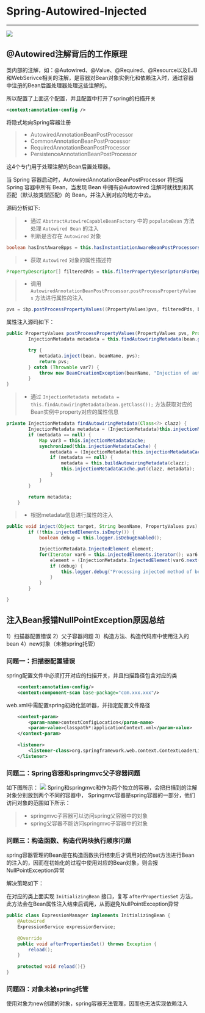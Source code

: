 # Spring-Autowired-Injected

------

![](http://images2017.cnblogs.com/blog/743587/201709/743587-20170905175255272-402206582.png)

## @Autowired注解背后的工作原理
类内部的注解，如：@Autowired、@Value、@Required、@Resource以及EJB和WebSerivce相关的注解，是容器对Bean对象实例化和依赖注入时，通过容器中注册的Bean后置处理器处理这些注解的。

所以配置了上面这个配置，并且配置中打开了spring的扫描开关
```xml
<context:annotation-config />
```
将隐式地向Spring容器注册
> * AutowiredAnnotationBeanPostProcessor
> * CommonAnnotationBeanPostProcessor
> * RequiredAnnotationBeanPostProcessor
> * PersistenceAnnotationBeanPostProcessor

这4个专门用于处理注解的Bean后置处理器。

当 Spring 容器启动时，AutowiredAnnotationBeanPostProcessor 将扫描 Spring 容器中所有 Bean，当发现 Bean 中拥有@Autowired 注解时就找到和其匹配（默认按类型匹配）的 Bean，并注入到对应的地方中去。 

源码分析如下:
> * 通过 `AbstractAutowireCapableBeanFactory` 中的 `populateBean` 方法处理 `Autowired Bean` 的注入
> * 判断是否存在 `Autowired` 对象

```java
boolean hasInstAwareBpps = this.hasInstantiationAwareBeanPostProcessors();
```

> * 获取 `Autowired` 对象的属性描述符

```java
PropertyDescriptor[] filteredPds = this.filterPropertyDescriptorsForDependencyCheck(bw);
```

> * 调用 `AutowiredAnnotationBeanPostProcessor`.`postProcessPropertyValues` 方法进行属性的注入

```java
pvs = ibp.postProcessPropertyValues((PropertyValues)pvs, filteredPds, bw.getWrappedInstance(), beanName);
```

属性注入源码如下：

```java
public PropertyValues postProcessPropertyValues(PropertyValues pvs, PropertyDescriptor[] pds, Object bean, String beanName) throws BeansException {
        InjectionMetadata metadata = this.findAutowiringMetadata(bean.getClass());

        try {
            metadata.inject(bean, beanName, pvs);
            return pvs;
        } catch (Throwable var7) {
            throw new BeanCreationException(beanName, "Injection of autowired dependencies failed", var7);
        }
}
```

> * 通过 `InjectionMetadata metadata = this.findAutowiringMetadata(bean.getClass());` 方法获取对应的Bean实例中property对应的属性信息

```java
private InjectionMetadata findAutowiringMetadata(Class<?> clazz) {
        InjectionMetadata metadata = (InjectionMetadata)this.injectionMetadataCache.get(clazz);
        if (metadata == null) {
            Map var3 = this.injectionMetadataCache;
            synchronized(this.injectionMetadataCache) {
                metadata = (InjectionMetadata)this.injectionMetadataCache.get(clazz);
                if (metadata == null) {
                    metadata = this.buildAutowiringMetadata(clazz);
                    this.injectionMetadataCache.put(clazz, metadata);
                }
            }
        }

        return metadata;
    }
```

> * 根据metadata信息进行属性的注入

```java
public void inject(Object target, String beanName, PropertyValues pvs) throws Throwable {
        if (!this.injectedElements.isEmpty()) {
            boolean debug = this.logger.isDebugEnabled();

            InjectionMetadata.InjectedElement element;
            for(Iterator var6 = this.injectedElements.iterator(); var6.hasNext(); element.inject(target, beanName, pvs)) {
                element = (InjectionMetadata.InjectedElement)var6.next();
                if (debug) {
                    this.logger.debug("Processing injected method of bean '" + beanName + "': " + element);
                }
            }
        }

}
```

## 注入Bean报错NullPointException原因总结
1）扫描器配置错误
2）父子容器问题
3）构造方法、构造代码库中使用注入的bean
4）new对象（未被spring托管）

### 问题一：扫描器配置错误
spring配置文件中必须打开对应的扫描开关，并且扫描路径包含对应的类

```xml
    <context:annotation-config/>
    <context:component-scan base-package="com.xxx.xxx"/>
```

web.xml中需配置spring初始化监听器，并指定配置文件路径

```xml
    <context-param>
        <param-name>contextConfigLocation</param-name>
        <param-value>classpath*:applicationContext.xml</param-value>
    </context-param>
    
    <listener>
        <listener-class>org.springframework.web.context.ContextLoaderListener</listener-class>
    </listener>
```

### 问题二：Spring容器和springmvc父子容器问题
如下图所示：
![](https://images2015.cnblogs.com/blog/901523/201704/901523-20170414160346673-337189441.jpg)
Spring和springmvc和作为两个独立的容器，会把扫描到的注解对象分别放到两个不同的容器中，
Springmvc容器是spring容器的一部分，他们访问对象的范围如下所示：
> * springmvc子容器可以访问spring父容器中的对象
> * spring父容器不能访问springmvc子容器中的对象



### 问题三：构造函数、构造代码块执行顺序问题
spring容器管理的Bean是在构造函数执行结束后才调用对应的set方法进行Bean的注入的，因而在初始化的过程中使用对应的Bean对象，则会报NullPointException异常

解决策略如下：

在对应的类上面实现 `InitializingBean` 接口，复写 `afterPropertiesSet` 方法，此方法会在Bean属性注入结束后调用，从而避免NullPointException异常

```java
public class ExpressionManager implements InitializingBean {
    @Autowired
    ExpressionService expressionService;
    
    @Override
    public void afterPropertiesSet() throws Exception {
        reload();
    }
    
    protected void reload(){}
}
```

### 问题四：对象未被spring托管
使用对象为new创建的对象，spring容器无法管理，因而也无法实现依赖注入

